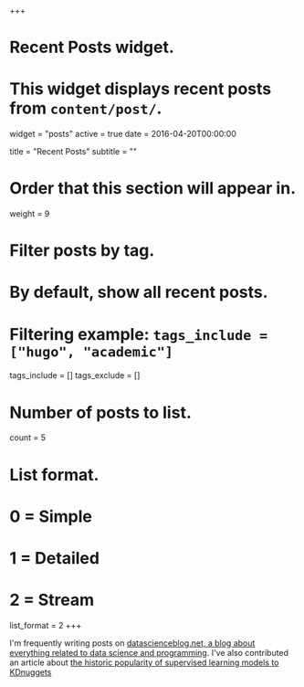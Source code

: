 +++
# Recent Posts widget.
# This widget displays recent posts from `content/post/`.
widget = "posts"
active = true
date = 2016-04-20T00:00:00

title = "Recent Posts"
subtitle = ""

# Order that this section will appear in.
weight = 9

# Filter posts by tag.
#  By default, show all recent posts.
#  Filtering example: `tags_include = ["hugo", "academic"]`
tags_include = []
tags_exclude = []

# Number of posts to list.
count = 5

# List format.
#   0 = Simple
#   1 = Detailed
#   2 = Stream
list_format = 2
+++

I'm frequently writing posts on [datascienceblog.net, a blog about everything related to data science and programming](https://www.datascienceblog.net).
I've also contributed an article about [the historic popularity of supervised learning models to KDnuggets](https://www.kdnuggets.com/2018/12/supervised-learning-model-popularity-from-past-present.html)
